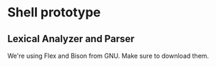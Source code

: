 # Shell prototype

## Lexical Analyzer and Parser
We're using Flex and Bison from GNU. Make sure to download them.
